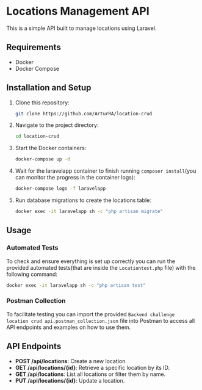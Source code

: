 # Locations Management API

This is a simple API built to manage locations using Laravel.

## Requirements

- Docker
- Docker Compose

## Installation and Setup

1. Clone this repository:

   ```bash
   git clone https://github.com/ArturRA/location-crud
   ```

2. Navigate to the project directory:

   ```bash
   cd location-crud
   ```

3. Start the Docker containers:

   ```bash
   docker-compose up -d
   ```
   
4. Wait for the laravelapp container to finish running `composer install`(you can monitor the progress in the container logs):

   ```bash
   docker-compose logs -f laravelapp
   ```

5. Run database migrations to create the locations table:

   ```bash
   docker exec -it laravelapp sh -c "php artisan migrate"
   ```

## Usage

### Automated Tests

To check and ensure everything is set up correctly you can run the provided automated tests(that are inside the `Locationtest.php` file) with the following command:

```bash
docker exec -it laravelapp sh -c "php artisan test"
```

### Postman Collection

To facilitate testing you can import the provided `Backend challenge location crud api.postman_collection.json` file into Postman to access all API endpoints and examples on how to use them.

## API Endpoints

- **POST /api/locations**: Create a new location.
- **GET /api/locations/{id}**: Retrieve a specific location by its ID.
- **GET /api/locations**: List all locations or filter them by name.
- **PUT /api/locations/{id}**: Update a location.
